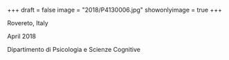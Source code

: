 +++
draft = false
image = "2018/P4130006.jpg"
showonlyimage = true
+++

Rovereto, Italy

April 2018
<!--more-->

Dipartimento di Psicologia e Scienze Cognitive
